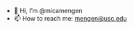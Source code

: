 - 👋 Hi, I’m @micamengen
- 📫 How to reach me: mengen@usc.edu

<!---
micamengen/micamengen is a ✨ special ✨ repository because its `README.md` (this file) appears on your GitHub profile.
You can click the Preview link to take a look at your changes.
--->
